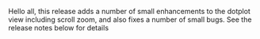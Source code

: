 Hello all, this release adds a number of small enhancements to the dotplot view
including scroll zoom, and also fixes a number of small bugs. See the release
notes below for details
